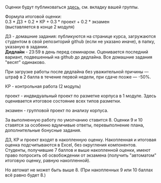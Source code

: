 Оценки будут публиковаться [здесь](), см. вкладку вашей группы.

Формула итоговой оценки:  
0.3 * ДЗ + 0.2 * КР + 0.3 * проект + 0.2 * экзамен  
(выставляется в конце 2 модуля)  

ДЗ - домашние задания: публикуются на странице курса, загружаются студентом в свой репозиторий github (если не указано иначе), в папку, указаную в задании.  
**Дедлайн** - 23:59 в день перед семинаром. Оценивается последний вариант, подвешенный на github до дедлайна. Все домашние задания "весят" одинаково.

При загрузке работы после дедлайна без уважительной причины — штраф в 2 балла в течение первой недели, при сдаче позже — -50%.

КР - контрольная работа (2 модуль)  

проект - индвидуальный проект по разметке корпуса в 1 модуле. Здесь оценивается итоговое состояние всех типов разметки.  

экзамен - групповой проект по анализу корпуса.  

За выполненную работу по умолчанию ставится 8. Оценки 9 и 10 ставятся за особенно вдумчивые ответы, перевыполнение плана, дополнительные бонусные задания.

ДЗ, КР и проект входят в накопленную оценку. Накопленная и итоговая оценка подсчитываются в Excel, без округления компонентов. Студенты, получившие 7 баллов 
и выше накопленной оценки, имеют право попросить об освобождении от экзамена (получить "автоматом" итоговую оценку, равную накопленной).

Но автомат не может быть выше 8. (При накопленных 9 или 10 баллах всё равно будет 8.) 
